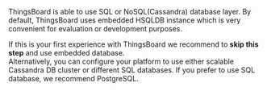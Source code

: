 ThingsBoard is able to use SQL or NoSQL(Cassandra) database layer. 
By default, ThingsBoard uses embedded HSQLDB instance which is very convenient for evaluation or development purposes. 

If this is your first experience with ThingsBoard we recommend to **skip this step** and use embedded database.   
Alternatively, you can configure your platform to use either scalable Cassandra DB cluster or different SQL databases. 
If you prefer to use SQL database, we recommend PostgreSQL.